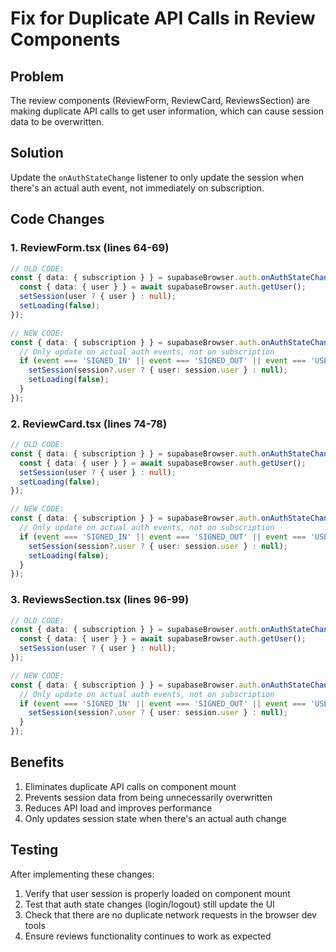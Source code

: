 # Fix for Duplicate API Calls in Review Components

## Problem
The review components (ReviewForm, ReviewCard, ReviewsSection) are making duplicate API calls to get user information, which can cause session data to be overwritten.

## Solution
Update the `onAuthStateChange` listener to only update the session when there's an actual auth event, not immediately on subscription.

## Code Changes

### 1. ReviewForm.tsx (lines 64-69)
```typescript
// OLD CODE:
const { data: { subscription } } = supabaseBrowser.auth.onAuthStateChange(async () => {
  const { data: { user } } = await supabaseBrowser.auth.getUser();
  setSession(user ? { user } : null);
  setLoading(false);
});

// NEW CODE:
const { data: { subscription } } = supabaseBrowser.auth.onAuthStateChange(async (event, session) => {
  // Only update on actual auth events, not on subscription
  if (event === 'SIGNED_IN' || event === 'SIGNED_OUT' || event === 'USER_UPDATED') {
    setSession(session?.user ? { user: session.user } : null);
    setLoading(false);
  }
});
```

### 2. ReviewCard.tsx (lines 74-78)
```typescript
// OLD CODE:
const { data: { subscription } } = supabaseBrowser.auth.onAuthStateChange(async () => {
  const { data: { user } } = await supabaseBrowser.auth.getUser();
  setSession(user ? { user } : null);
  setLoading(false);
});

// NEW CODE:
const { data: { subscription } } = supabaseBrowser.auth.onAuthStateChange(async (event, session) => {
  // Only update on actual auth events, not on subscription
  if (event === 'SIGNED_IN' || event === 'SIGNED_OUT' || event === 'USER_UPDATED') {
    setSession(session?.user ? { user: session.user } : null);
    setLoading(false);
  }
});
```

### 3. ReviewsSection.tsx (lines 96-99)
```typescript
// OLD CODE:
const { data: { subscription } } = supabaseBrowser.auth.onAuthStateChange(async () => {
  const { data: { user } } = await supabaseBrowser.auth.getUser();
  setSession(user ? { user } : null);
});

// NEW CODE:
const { data: { subscription } } = supabaseBrowser.auth.onAuthStateChange(async (event, session) => {
  // Only update on actual auth events, not on subscription
  if (event === 'SIGNED_IN' || event === 'SIGNED_OUT' || event === 'USER_UPDATED') {
    setSession(session?.user ? { user: session.user } : null);
  }
});
```

## Benefits
1. Eliminates duplicate API calls on component mount
2. Prevents session data from being unnecessarily overwritten
3. Reduces API load and improves performance
4. Only updates session state when there's an actual auth change

## Testing
After implementing these changes:
1. Verify that user session is properly loaded on component mount
2. Test that auth state changes (login/logout) still update the UI
3. Check that there are no duplicate network requests in the browser dev tools
4. Ensure reviews functionality continues to work as expected
